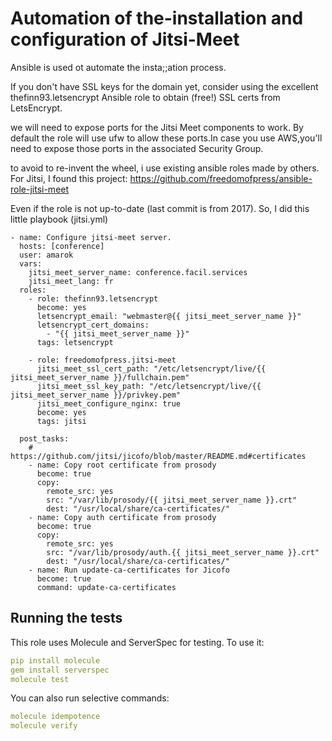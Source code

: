 # Automation of the-installation and configuration of Jitsi-Meet

Ansible is used ot automate the insta;;ation process.

If you don't have SSL keys for the domain yet, consider using the excellent thefinn93.letsencrypt Ansible role to obtain (free!) SSL certs from LetsEncrypt.

we will need to expose ports for the Jitsi Meet components to work. By default the role will use ufw to allow these ports.In case you use AWS,you'll need to expose those ports in the associated Security Group.

to avoid to re-invent the wheel, i use existing ansible roles made by others. For Jitsi, I found this project: https://github.com/freedomofpress/ansible-role-jitsi-meet

Even if the role is not up-to-date (last commit is from 2017). So, I did this little playbook (jitsi.yml)



```ymal
- name: Configure jitsi-meet server.
  hosts: [conference]
  user: amarok
  vars:
    jitsi_meet_server_name: conference.facil.services
    jitsi_meet_lang: fr
  roles:
    - role: thefinn93.letsencrypt
      become: yes
      letsencrypt_email: "webmaster@{{ jitsi_meet_server_name }}"
      letsencrypt_cert_domains:
        - "{{ jitsi_meet_server_name }}"
      tags: letsencrypt

    - role: freedomofpress.jitsi-meet
      jitsi_meet_ssl_cert_path: "/etc/letsencrypt/live/{{ jitsi_meet_server_name }}/fullchain.pem"
      jitsi_meet_ssl_key_path: "/etc/letsencrypt/live/{{ jitsi_meet_server_name }}/privkey.pem"
      jitsi_meet_configure_nginx: true
      become: yes
      tags: jitsi

  post_tasks:
    # https://github.com/jitsi/jicofo/blob/master/README.md#certificates
    - name: Copy root certificate from prosody
      become: true
      copy:
        remote_src: yes
        src: "/var/lib/prosody/{{ jitsi_meet_server_name }}.crt"
        dest: "/usr/local/share/ca-certificates/"
    - name: Copy auth certificate from prosody
      become: true
      copy:
        remote_src: yes
        src: "/var/lib/prosody/auth.{{ jitsi_meet_server_name }}.crt"
        dest: "/usr/local/share/ca-certificates/"
    - name: Run update-ca-certificates for Jicofo
      become: true
      command: update-ca-certificates
```

## Running the tests
This role uses Molecule and ServerSpec for testing. To use it:

```yaml
pip install molecule
gem install serverspec
molecule test
```

You can also run selective commands:

```yaml
molecule idempotence
molecule verify
```


